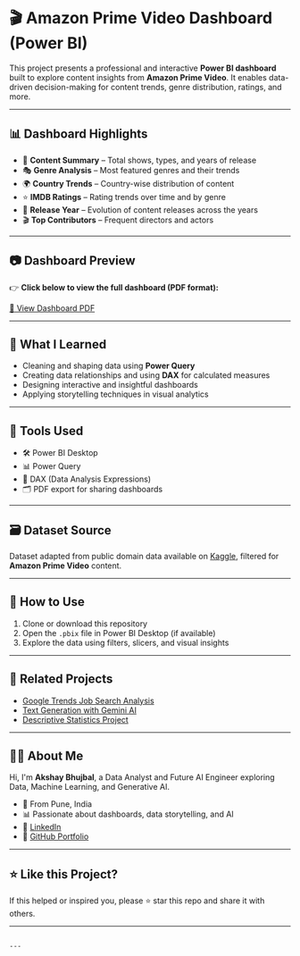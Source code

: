 
# 🎬 Amazon Prime Video Dashboard (Power BI)

This project presents a professional and interactive **Power BI dashboard** built to explore content insights from **Amazon Prime Video**. It enables data-driven decision-making for content trends, genre distribution, ratings, and more.

---

## 📊 Dashboard Highlights

- 🔎 **Content Summary** – Total shows, types, and years of release
- 🎭 **Genre Analysis** – Most featured genres and their trends
- 🌍 **Country Trends** – Country-wise distribution of content
- ⭐ **IMDB Ratings** – Rating trends over time and by genre
- 📅 **Release Year** – Evolution of content releases across the years
- 🎬 **Top Contributors** – Frequent directors and actors

---

## 📷 Dashboard Preview

👉 **Click below to view the full dashboard (PDF format):**

[📄 View Dashboard PDF](Amazon%20Prime%20Video.pdf)

---

## 🧠 What I Learned

- Cleaning and shaping data using **Power Query**
- Creating data relationships and using **DAX** for calculated measures
- Designing interactive and insightful dashboards
- Applying storytelling techniques in visual analytics

---

## 🧰 Tools Used

- 🛠️ Power BI Desktop
- 📊 Power Query
- 🔣 DAX (Data Analysis Expressions)
- 🗂️ PDF export for sharing dashboards

---

## 🗃️ Dataset Source

Dataset adapted from public domain data available on [Kaggle](https://www.kaggle.com/datasets/shivamb/netflix-shows), filtered for **Amazon Prime Video** content.

---

## 🚀 How to Use

1. Clone or download this repository
2. Open the `.pbix` file in Power BI Desktop (if available)
3. Explore the data using filters, slicers, and visual insights

---

## 🔗 Related Projects

- [Google Trends Job Search Analysis](https://github.com/AkshayBhujbal1995/Google-Search-Analysis-with-Python)
- [Text Generation with Gemini AI](https://github.com/AkshayBhujbal1995/6_Month_AI_Road_Map_2025/tree/main/Projects/Text_Generation_with_AI)
- [Descriptive Statistics Project](https://github.com/AkshayBhujbal1995/6_Month_AI_Road_Map_2025/tree/main/Projects/Descriptive_Stats_Project)

---

## 🙋‍♂️ About Me

Hi, I'm **Akshay Bhujbal**, a Data Analyst and Future AI Engineer exploring Data, Machine Learning, and Generative AI.

- 📍 From Pune, India
- 📊 Passionate about dashboards, data storytelling, and AI
- 🔗 [LinkedIn](https://linkedin.com/in/akshay-1995-bhujbal)
- 💼 [GitHub Portfolio](https://github.com/AkshayBhujbal1995)

---

## ⭐ Like this Project?

If this helped or inspired you, please ⭐ star this repo and share it with others.

---
```

---
